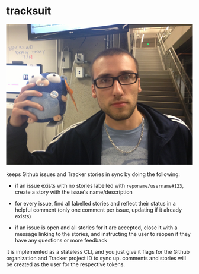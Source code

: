 # tracksuit

![Tracksuit Mascot](images/tracksuit.jpg)

keeps Github issues and Tracker stories in sync by doing the following:

* if an issue exists with no stories labelled with `reponame/username#123`,
  create a story with the issue's name/description

* for every issue, find all labelled stories and reflect their status in a
  helpful comment (only one comment per issue, updating if it already exists)

* if an issue is open and all stories for it are accepted, close it with a
  message linking to the stories, and instructing the user to reopen if they
  have any questions or more feedback

it is implemented as a stateless CLI, and you just give it flags for the Github
organization and Tracker project ID to sync up. comments and stories will be
created as the user for the respective tokens.
